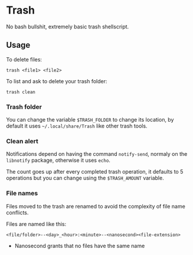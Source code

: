 # Trash

No bash bullshit, extremely basic trash shellscript.

## Usage

To delete files:

```console
trash <file1> <file2>
```

To list and ask to delete your trash folder:

```console
trash clean
```

### Trash folder

You can change the variable `$TRASH_FOLDER` to change its location,
by default it uses `~/.local/share/Trash` like other trash tools.

### Clean alert

Notifications depend on having the command `notify-send`, normaly on the `libnotify` package,
otherwise it uses `echo`.

The count goes up after every completed trash operation,
it defaults to 5 operations but you can change using the `$TRASH_AMOUNT` variable.

### File names

Files moved to the trash are renamed to avoid the complexity of file name conflicts.

Files are named like this:

`<file/folder>--<day>_<hour>:<minute>--<nanosecond><file-extension>`

- Nanosecond grants that no files have the same name


